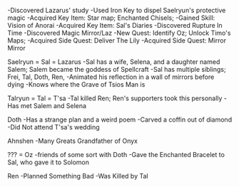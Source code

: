 -Discovered Lazarus' study
-Used Iron Key to dispel Saelryun's protective magic
-Acquired Key Item: Star map; Enchanted Chisels;
-Gained Skill: Vision of Anorai
-Acquired Key Item: Sal's Diaries
-Discovered Rupture In Time
-Discovered Magic Mirror/Laz
-New Quest: Identify Oz; Unlock Timo's Maps;
-Acquired Side Quest: Deliver The Lily
-Acquired Side Quest: Mirror Mirror



Saelryun = Sal = Lazarus
-Sal has a wife, Selena, and a daughter named Salem; Salem became the goddess of Spellcraft
-Sal has multiple siblings; Frei, Tal, Doth, Ren, 
-Animated his reflection in a wall of mirrors before dying
-Knows where the Grave of Tsios Man is

Talryun = Tal = T'sa
-Tal killed Ren; Ren's supporters took this personally
-Has met Salem and Selena

Doth
-Has a strange plan and a weird poem
-Carved a coffin out of diamond
-Did Not attend T'sa's wedding

Ahnshen
-Many Greats Grandfather of Onyx

??? = Oz
-friends of some sort with Doth
-Gave the Enchanted Bracelet to Sal, who gave it to Solomon

Ren
-Planned Something Bad
-Was Killed by Tal